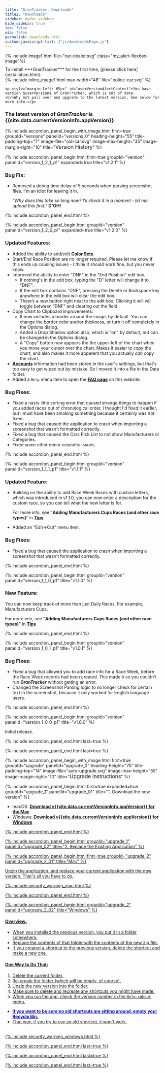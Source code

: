 ```yaml
---
title: "GranTracker: Downloads"
title2: "Downloads"
sidebar: mydoc_sidebar
hide_sidebar: true
toc: false
wip: false
permalink: downloads.html
custom-javascript-list: ["js/downloadsPage.js"]
---
```


<div id="firstTimeUserAlert" class="alert alert-info my_alert-flexbox my_group-clear-after">
{% include image1.html file="car-dealer.svg" class="my_alert-flexbox-image"%}
<div class="my_alert-flexbox-text-120" style="padding-top: 10px" markdown="1">To install ***GranTracker*** for the first time, [please click here](installation.html).
</div>
</div>

<div id="userVersionAlert" class="alert alert-warning my_alert-warning my_group-clear-after my_hidden" role="alert">
	{% include inline_image1.html max-width="48"  file="police-car.svg" %}

	<p style="margin-left: 65px" id="userVersionAlertContent">You have version $userVersion$ of GranTracker, which is out of date.
	<br>Why not pull over and upgrade to the latest version. See below for more info.</p>
</div>

### The latest version of ***GranTracker*** is {{site.data.currentVersionInfo.appVersion}}

{% include accordion_panel_begin_with_image.html first=true groupId="versions" panelId="versions_0"
	heading-height="55" title-padding-top="7"
	image-file="old-car.svg" image-max-height="35" image-margin-right="10" title="<span style='font-size: 1.2em'>Version History</span>" %}



{% include accordion_panel_begin.html first=true groupId="version" panelId="version_1_2_1_p1" expanded=true title="v1.2.1" %}

### Bug Fix:

* Removed a debug time delay of 5 seconds when parsing screenshot files. I'm an idiot for leaving it in.

  *"Why does this take so long now? I'll check it in a moment - let me upload this first."* **D'OH!**

{% include accordion_panel_end.html %}

{% include accordion_panel_begin.html groupId="version" panelId="version_1_2_0_p1" expanded=true title="v1.2.0" %}

### Updated Features:

* Added the ability to add/edit [**Color Sets**](doc_color_sets.html).
* Start/End Race Position are no longer required. Please let me know if this ends up causing issues - I *think* it should work fine, but you never know.
* Improved the ability to enter "DNF" in the "End Position" edit box.
  * If nothing's in the edit box, typing the "D" letter will change it to "DNF".
  * If the edit box contains "DNF", pressing the Delete or Backspace key anywhere in the edit box will clear the edit box.
  * There’s a new button right next to the edit box. Clicking it will will toggle between “DNF” and clearing out the field.
* Copy Chart to Clipboard improvements:
  * It now includes a border around the image, by default. You can change the border color and/or thickness, or turn it off completely in the Options dialog.
  * Added a Drop Shadow option also, which is "on" by default, but can be changed in the Options dialog.
  * A "Copy" button now appears the the upper-left of the chart when you move your cursor over the chart. Makes it easier to copy the chart, and also makes it more apparent that you actually *can* copy the chart.
* [**Accounts**](doc_accounts.html) information had been stored in the user's settings, but that's too easy to get wiped out by mistake. So I moved it into a file in the Data folder.
* Added a `Help` menu item to open the [**FAQ page**](faq.html) on this website.

### Bug Fixes:

* Fixed a nasty little sorting error that caused strange things to happen if you added races out of chronological order. I thought I'd fixed it earlier, but I must have been smoking something because it certainly was *not* fixed.
* Fixed a bug that caused the application to crash when importing a screenshot that wasn't formatted correctly.
* Fixed a bug that caused the Cars Pick List to not show Manufacturers or Categories.
* Fixed some other minor cosmetic issues.

{% include accordion_panel_end.html %}

{% include accordion_panel_begin.html groupId="version" panelId="version_1_1_1_p1" title="v1.1.1" %}

### Updated Feature:

* Building on the ability to add Race Week Races with custom letters, which was introduced in v1.1.0, you can now enter a description for the custom race, so you can tell what the new letter is for.

  For more info, see "**Adding Manufacturers Cups Races (and other race types)**" in [**Tips**](doc_tips.html)

* Added an "Edit->Cut" menu item.

### Bug Fixes:

* Fixed a bug that caused the application to crash when importing a screenshot that wasn't formatted correctly.

{% include accordion_panel_end.html %}

{% include accordion_panel_begin.html groupId="version" panelId="version_1_1_0_p1" title="v1.1.0" %}

### New Feature:

You can now keep track of more than just Daily Races. For example, Manufacturers Cups.

For more info, see "**Adding Manufacturers Cups Races (and other race types)**" in [**Tips**](doc_tips.html)

{% include accordion_panel_end.html %}

{% include accordion_panel_begin.html groupId="version" panelId="version_1_0_1_p1" title="v1.0.1" %}

### Bug Fixes:

* Fixed a bug that allowed you to add race info for a Race Week, before the Race Week records had been created. This made it so you couldn't run ***GranTracker*** without getting an error.
* Changed the Screenshot Parsing logic to no longer check for certain text in the screenshot, because it only worked for English language users.

{% include accordion_panel_end.html %}

{% include accordion_panel_begin.html groupId="version" panelId="version_1_0_0_p1" title="v1.0.0" %}

Initial release.

{% include accordion_panel_end.html last=true %}

{% include accordion_panel_end.html last=true %}


{% include accordion_panel_begin_with_image.html first=true groupId="upgrade" panelId="upgrade_0"
	heading-height="75" title-padding-top="14"
	image-file="auto-upgrade.svg" image-max-height="55" image-margin-right="10" title="<span style='font-size: 1.2em'>Upgrade Instructions</span>" %}

{% include accordion_panel_begin.html first=true expanded=true groupId="upgrade_1" panelId="upgrade_01" title="1. Download the new version" %}

* macOS: <a href="https://github.com/GranTracker/GranTracker.Data/raw/main/GranTracker.macOS.v{{site.data.currentVersionInfo.appVersion}}.zip"><b>Download v{{site.data.currentVersionInfo.appVersion}} for the Mac</b></a>
* Windows: <a href="https://github.com/GranTracker/GranTracker.Data/raw/main/GranTracker.windows.v{{site.data.currentVersionInfo.appVersion}}.zip"><b>Download v{{site.data.currentVersionInfo.appVersion}} for Windows</b>

{% include accordion_panel_end.html %}

{% include accordion_panel_begin.html groupId="upgrade_1" panelId="upgrade_02" title="2. Replace the Existing Application" %}

{% include accordion_panel_begin.html first=true groupId="upgrade_2" panelId="upgrade_2_01" title="Mac" %}

Unzip the application, and replace your current application with the new version. That's all you have to do.

{% include security_warning_mac.html %}

{% include accordion_panel_end.html %}

{% include accordion_panel_begin.html groupId="upgrade_2" panelId="upgrade_2_02" title="Windows" %}

#### Overview:

* When you installed the previous version, you put it in a folder somewhere.
* Replace the contents of that folder with the contents of the new zip file.
* If you created a shortcut to the previous version, delete the shortcut and make a new one.

#### One Way to Do That:

1. Delete the current folder.
2. Re-create the folder (which will be empty, of course).
3. Unzip the new version into the folder.
4. Make sure to delete and recreate any shortcuts you might have made.
5. When you run the app, check the version number in the `Help->About` menu.
  * <span style="color:blue"><strong>If you want to be sure no old shortcuts are sitting around, empty your Recycle Bin.</strong></span>
  * That way, if you try to use an old shortcut, it won't work.

<br/>
{% include security_warning_windows.html %}

{% include accordion_panel_end.html last=true %}

{% include accordion_panel_end.html last=true %}

{% include accordion_panel_end.html last=true %}
